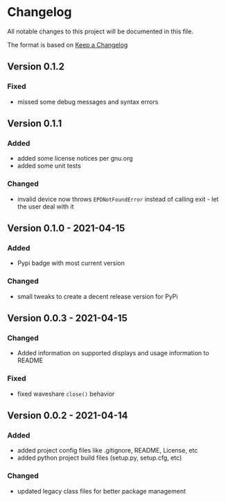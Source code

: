 # Changelog

All notable changes to this project will be documented in this file.

The format is based on [Keep a Changelog](https://keepachangelog.com/en/1.0.0/)

## Version 0.1.2

### Fixed

- missed some debug messages and syntax errors

## Version 0.1.1

### Added

- added some license notices per gnu.org
- added some unit tests

### Changed

- invalid device now throws `EPDNotFoundError` instead of calling exit - let the user deal with it

## Version 0.1.0 - 2021-04-15

### Added

- Pypi badge with most current version

### Changed

- small tweaks to create a decent release version for PyPi

## Version 0.0.3 - 2021-04-15

### Changed

- Added information on supported displays and usage information to README

### Fixed

- fixed waveshare `close()` behavior

## Version 0.0.2 - 2021-04-14

### Added

- added project config files like .gitignore, README, License, etc
- added python project build files (setup.py, setup.cfg, etc)

### Changed

- updated legacy class files for better package management
